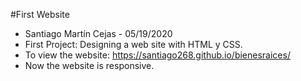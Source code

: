 #First Website
- Santiago Martín Cejas - 05/19/2020
- First Project: Designing a web site with HTML y CSS.
- To view the website: https://santiago268.github.io/bienesraices/
- Now the website is responsive.
